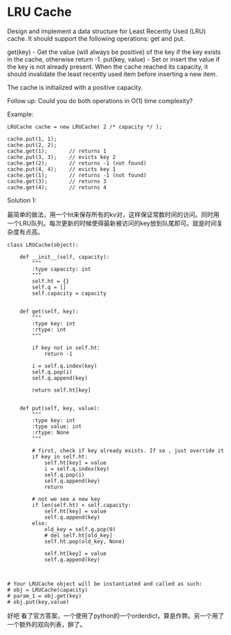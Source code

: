 # LRU Cache

Design and implement a data structure for Least Recently Used (LRU) cache. It should support the following operations: get and put.

get(key) - Get the value (will always be positive) of the key if the key exists in the cache, otherwise return -1.
put(key, value) - Set or insert the value if the key is not already present. When the cache reached its capacity, it should invalidate the least recently used item before inserting a new item.

The cache is initialized with a positive capacity.

Follow up:
Could you do both operations in O(1) time complexity?

Example:

```
LRUCache cache = new LRUCache( 2 /* capacity */ );

cache.put(1, 1);
cache.put(2, 2);
cache.get(1);       // returns 1
cache.put(3, 3);    // evicts key 2
cache.get(2);       // returns -1 (not found)
cache.put(4, 4);    // evicts key 1
cache.get(1);       // returns -1 (not found)
cache.get(3);       // returns 3
cache.get(4);       // returns 4
```

Solution 1:

最简单的做法，用一个ht来保存所有的kv对，这样保证常数时间的访问。同时用一个LRU队列。每次更新的时候使得最新被访问的key放到队尾即可。就是时间复杂度有点高。

```
class LRUCache(object):

    def __init__(self, capacity):
        """
        :type capacity: int
        """
        self.ht = {}
        self.q = []
        self.capacity = capacity
        

    def get(self, key):
        """
        :type key: int
        :rtype: int
        """
        
        if key not in self.ht:
            return -1
        
        i = self.q.index(key)
        self.q.pop(i)
        self.q.append(key)
        
        return self.ht[key]
        

    def put(self, key, value):
        """
        :type key: int
        :type value: int
        :rtype: None
        """
        
        # first, check if key already exists. If so , just override it
        if key in self.ht:
            self.ht[key] = value
            i = self.q.index(key)
            self.q.pop(i)
            self.q.append(key)
            return
    
        # not we see a new key
        if len(self.ht) < self.capacity:
            self.ht[key] = value
            self.q.append(key)
        else:
            old_key = self.q.pop(0)
            # del self.ht[old_key]
            self.ht.pop(old_key, None)
            
            self.ht[key] = value
            self.q.append(key)
        


# Your LRUCache object will be instantiated and called as such:
# obj = LRUCache(capacity)
# param_1 = obj.get(key)
# obj.put(key,value)

```

好吧 看了官方答案，一个使用了python的一个orderdict，算是作弊。另一个用了一个额外的双向列表，醉了。
